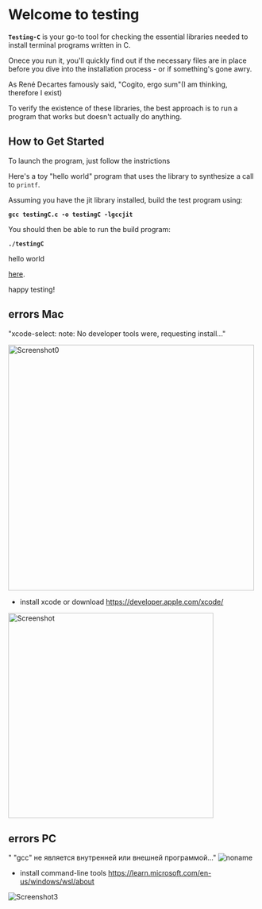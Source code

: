 # Welcome to testing

**`Testing-C`** is your go-to tool for checking the essential libraries needed to install terminal programs written in C.

Onece you run it, you'll quickly find out if the necessary files are in place before you dive into the installation process - or if something's gone awry.

As René Decartes famously said, "Cogito, ergo sum"(I am thinking, therefore I exist)

To verify the existence of these libraries, the best approach is to run a program that works but doesn't actually do anything.

## How to Get Started
To launch the program, just follow the instrictions

Here's a toy "hello world" program that uses the library to synthesize a call to `printf`.

Assuming you have the jit library installed, build the test program using:

**`gcc testingC.c -o testingC -lgccjit`**

You should then be able to run the build program:

**`./testingC`**

hello world



 [here](https://gcc.gnu.org/onlinedocs/gcc-5.1.0/jit/intro/tutorial01.html).

happy testing!






## errors Mac

"xcode-select: note: No developer tools were, requesting install..."

<img width="495" alt="Screenshot0" src="https://github.com/user-attachments/assets/a8c5d2e9-2458-493c-8302-bb3c8fe8b4e2" />

- install xcode or download https://developer.apple.com/xcode/


<img width="413" alt="Screenshot" src="https://github.com/user-attachments/assets/a75a79b4-6bb6-47c6-94f1-61ea4d8a9331" />

## errors PC
" "gcc" не является внутренней или внешней программой..."
![noname](https://github.com/user-attachments/assets/a37ecbd2-479d-42e7-b12f-5bf18f75f0d1)

- install command-line tools https://learn.microsoft.com/en-us/windows/wsl/about

![Screenshot3](https://github.com/user-attachments/assets/43cb3745-c68d-48db-956e-96206b13e4c5)

